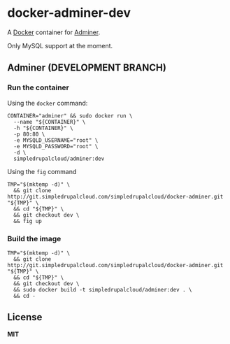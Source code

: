 # docker-adminer-dev

A [Docker](https://docker.com/) container for [Adminer](http://www.adminer.org/).

Only MySQL support at the moment.

## Adminer (DEVELOPMENT BRANCH)

### Run the container

Using the `docker` command:

    CONTAINER="adminer" && sudo docker run \
      --name "${CONTAINER}" \
      -h "${CONTAINER}" \
      -p 80:80 \
      -e MYSQLD_USERNAME="root" \
      -e MYSQLD_PASSWORD="root" \
      -d \
      simpledrupalcloud/adminer:dev
      
Using the `fig` command

    TMP="$(mktemp -d)" \
      && git clone http://git.simpledrupalcloud.com/simpledrupalcloud/docker-adminer.git "${TMP}" \
      && cd "${TMP}" \
      && git checkout dev \
      && fig up

### Build the image

    TMP="$(mktemp -d)" \
      && git clone http://git.simpledrupalcloud.com/simpledrupalcloud/docker-adminer.git "${TMP}" \
      && cd "${TMP}" \
      && git checkout dev \
      && sudo docker build -t simpledrupalcloud/adminer:dev . \
      && cd -

## License

**MIT**
